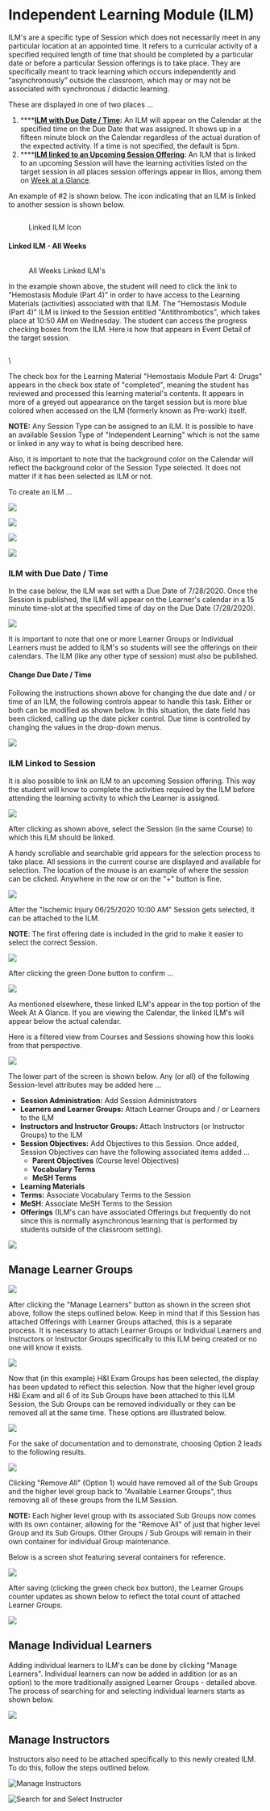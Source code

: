 # Independent Learning Module (ILM)

ILM's are a specific type of Session which does not necessarily meet in any particular location at an appointed time. It refers to a curricular activity of a specified required length of time that should be completed by a particular date or before a particular Session offerings is to take place. They are specifically meant to track learning which occurs independently and “asynchronously” outside the classroom, which may or may not be associated with synchronous / didactic learning.&#x20;

These are displayed in one of two places ...

1. ****[**ILM with Due Date / Time**](https://iliosproject.gitbook.io/ilios-user-guide/courses-and-sessions/sessions/independent-learning-module-ilm#ilm-with-due-date-time)**:** An ILM will appear on the Calendar at the specified time on the Due Date that was assigned. It shows up in a fifteen minute block on the Calendar regardless of the actual duration of the expected activity. If a time is not specified, the default is 5pm.
2. ****[**ILM linked to an Upcoming Session Offering**](https://iliosproject.gitbook.io/ilios-user-guide/courses-and-sessions/sessions/independent-learning-module-ilm#ilm-linked-to-session): An ILM that is linked to an upcoming Session will have the learning activities listed on the target session in all places session offerings appear in Ilios, among them on [Week at a Glance](https://iliosproject.gitbook.io/ilios-user-guide/dashboard/week-at-a-glance).&#x20;

An example of #2 is shown below. The icon indicating that an ILM is linked to another session is shown below.

<figure><img src="../../.gitbook/assets/linked_ILM_Icon.png" alt=""><figcaption><p>Linked ILM Icon</p></figcaption></figure>

#### Linked ILM - All Weeks&#x20;

<figure><img src="../../.gitbook/assets/showing_pre_work.png" alt=""><figcaption><p>All Weeks Linked ILM's</p></figcaption></figure>

In the example shown above, the student will need to click the link to "Hemostasis Module (Part 4)" in order to have access to the Learning Materials (activities) associated with that ILM. The "Hemostasis Module (Part 4)" ILM is linked to the Session entitled "Antithrombotics", which takes place at 10:50 AM on Wednesday. The student can access the progress checking boxes from the ILM. Here is how that appears in Event Detail of the target session.

<figure><img src="../../.gitbook/assets/session_all_weeks.png" alt=""><figcaption></figcaption></figure>





\


The check box for the Learning Material "Hemostasis Module Part 4: Drugs" appears in the check box state of "completed", meaning the student has reviewed and processed this learning material's contents. It appears in more of a greyed out appearance on the target session but is more blue colored when accessed on the ILM (formerly known as Pre-work) itself.





**NOTE:** Any Session Type can be assigned to an ILM. It is possible to have an available Session Type of "Independent Learning" which is not the same or linked in any way to what is being described here.

Also, it is important to note that the background color on the Calendar will reflect the background color of the Session Type selected. It does not matter if it has been selected as ILM or not.

To create an ILM ...

![](../../.gitbook/assets/fndcrs1.png)

![](../../.gitbook/assets/fndcrs2.png)

![](../../.gitbook/assets/fndcrs3.png)

![](../../.gitbook/assets/fndcrs4.png)

### ILM with Due Date / Time

In the case below, the ILM was set with a Due Date of 7/28/2020. Once the Session is published, the ILM will appear on the Learner's calendar in a 15 minute time-slot at the specified time of day on the Due Date (7/28/2020).

![](../../.gitbook/assets/ilm1.png)

It is important to note that one or more Learner Groups or Individual Learners must be added to ILM's so students will see the offerings on their calendars. The ILM (like any other type of session) must also be published.

#### Change Due Date / Time

Following the instructions shown above for changing the due date and / or time of an ILM, the following controls appear to handle this task. Either or both can be modified as shown below. In this situation, the date field has been clicked, calling up the date picker control. Due time is controlled by changing the values in the drop-down menus.

![](../../.gitbook/assets/due\_dt\_time.png)

### ILM Linked to Session

It is also possible to link an ILM to an upcoming Session offering. This way the student will know to complete the activities required by the ILM before attending the learning activity to which the Learner is assigned.

![](../../.gitbook/assets/ilm\_screen1.png)

After clicking as shown above, select the Session (in the same Course) to which this ILM should be linked.

A handy scrollable and searchable grid appears for the selection process to take place. All sessions in the current course are displayed and available for selection. The location of the mouse is an example of where the session can be clicked. Anywhere in the row or on the "+" button is fine.

![](../../.gitbook/assets/ilm\_screen2.png)

After the "Ischemic Injury 06/25/2020 10:00 AM" Session gets selected, it can be attached to the ILM.&#x20;

**NOTE**: The first offering date is included in the grid to make it easier to select the correct Session.

![](../../.gitbook/assets/ilm\_screen3.png)

After clicking the green Done button to confirm ...

![](../../.gitbook/assets/ilm\_screen4.png)

As mentioned elsewhere, these linked ILM's appear in the top portion of the Week At A Glance. If you are viewing the Calendar, the linked ILM's will appear below the actual calendar.&#x20;

Here is a filtered view from Courses and Sessions showing how this looks from that perspective.

![](../../.gitbook/assets/ilm\_screen5.png)

The lower part of the screen is shown below. Any (or all) of the following Session-level attributes may be added here ...

* **Session Administration:** Add Session Administrators
* **Learners and Learner Groups:** Attach Learner Groups and / or Learners to the ILM
* **Instructors and Instructor Groups:** Attach Instructors (or Instructor Groups) to the ILM
* **Session Objectives:** Add Objectives to this Session. Once added, Session Objectives can have the following associated items added ...
  * **Parent Objectives** (Course level Objectives)
  * **Vocabulary Terms**&#x20;
  * **MeSH Terms**
* **Learning Materials**
* **Terms:** Associate Vocabulary Terms to the Session
* **MeSH**: Associate MeSH Terms to the Session
* **Offerings** (ILM's can have associated Offerings but frequently do not since this is normally asynchronous learning that is performed by students outside of the classroom setting).

![](../../.gitbook/assets/ilm\_screen6.png)

## Manage Learner Groups

![](../../.gitbook/assets/ilm\_indiv1.png)

After clicking the "Manage Learners" button as shown in the screen shot above, follow the steps outlined below. Keep in mind that if this Session has attached Offerings with Learner Groups attached, this is a separate process. It is necessary to attach Learner Groups or Individual Learners and Instructors or Instructor Groups specifically to this ILM being created or no one will know it exists.

![](../../.gitbook/assets/rw\_ilm7.png)

Now that (in this example) H\&I Exam Groups has been selected, the display has been updated to reflect this selection. Now that the higher level group H\&I Exam and all 6 of its Sub Groups have been attached to this ILM Session, the Sub Groups can be removed individually or they can be removed all at the same time. These options are illustrated below.

![](../../.gitbook/assets/rw\_ilm8.png)

For the sake of documentation and to demonstrate, choosing Option 2 leads to the following results.

![](../../.gitbook/assets/rw\_ilm9.png)

Clicking "Remove All" (Option 1) would have removed all of the Sub Groups and the higher level group back to "Available Learner Groups", thus removing all of these groups from the ILM Session.

**NOTE:** Each higher level group with its associated Sub Groups now comes with its own container, allowing for the "Remove All" of just that higher level Group and its Sub Groups. Other Groups / Sub Groups will remain in their own container for individual Group maintenance.

Below is a screen shot featuring several containers for reference.

![](../../.gitbook/assets/rw\_ilm10.png)

After saving (clicking the green check box button), the Learner Groups counter updates as shown below to reflect the total count of attached Learner Groups.

![](../../.gitbook/assets/rw\_ilm11.png)

## Manage Individual Learners

Adding individual learners to ILM's can be done by clicking "Manage Learners". Individual learners can now be added in addition (or as an option) to the more traditionally assigned Learner Groups - detailed above. The process of searching for and selecting individual learners starts as shown below.&#x20;

![](../../.gitbook/assets/sel\_lrnrs1.png)

## Manage Instructors

Instructors also need to be attached specifically to this newly created ILM. To do this, follow the steps outlined below.

![Manage Instructors](../../.gitbook/assets/rw\_ilm12.png)

![Search for and Select Instructor](../../.gitbook/assets/rw\_ilm13.png)



